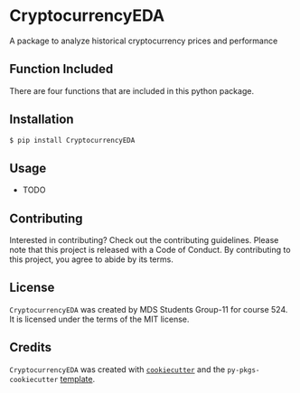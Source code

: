 # CryptocurrencyEDA

A package to analyze historical cryptocurrency prices and performance

## Function Included

There are four functions that are included in this python package.



## Installation

```bash
$ pip install CryptocurrencyEDA
```

## Usage

- TODO

## Contributing

Interested in contributing? Check out the contributing guidelines. Please note that this project is released with a Code of Conduct. By contributing to this project, you agree to abide by its terms.

## License

`CryptocurrencyEDA` was created by MDS Students Group-11 for course 524. It is licensed under the terms of the MIT license.

## Credits

`CryptocurrencyEDA` was created with [`cookiecutter`](https://cookiecutter.readthedocs.io/en/latest/) and the `py-pkgs-cookiecutter` [template](https://github.com/py-pkgs/py-pkgs-cookiecutter).
